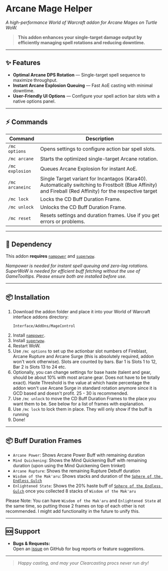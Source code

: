# Arcane Mage Helper

_A high-performance World of Warcraft addon for Arcane Mages on Turtle WoW._

> **This addon enhances your single-target damage output by efficiently managing spell rotations and reducing downtime.**

---

## ✨ Features

- **Optimal Arcane DPS Rotation** — Single-target spell sequence to maximize throughput.
- **Instant Arcane Explosion Queuing** — Fast AoE casting with minimal downtime.
- **User-Friendly UI Options** — Configure your spell action bar slots with a native options panel.

---

## ⚡ Commands

| Command         | Description                                                                                                                                               |
|-----------------|-----------------------------------------------------------------------------------------------------------------------------------------------------------|
| `/mc options`   | Opens settings to configure action bar spell slots.                                                                                                       |
| `/mc arcane`    | Starts the optimized single-target Arcane rotation.                                                                                                       |
| `/mc explosion` | Queues Arcane Explosion for instant AoE.                                                                                                                  |
| `/mc arcaneinc` | Single Target variant for Incantagos (Kara40). Automatically switching to Frostbolt (Blue Affinity) and Fireball (Red Affinity) for the respective target |
| `/mc lock`      | Locks the CD Buff Duration Frame.                                                                                                                         |
| `/mc unlock`    | Unlocks the CD Buff Duration Frame.                                                                                                                       |
| `/mc reset`     | Resets settings and duration frames. Use if you get errors or problems.                                                                                   |

---

## 🔗 Dependency

This addon **requires** [`nampower`](https://github.com/pepopo978/nampower) and [`superwow`](https://github.com/balakethelock/SuperWoW).

_Nampower is needed for instant spell queuing and zero-lag rotations.  
SuperWoW is needed for efficient buff fetching without the use of GameTooltips.
Please ensure both are installed before use._

---

## 📦 Installation

1. Download the addon folder and place it into your World of Warcraft interface addons directory:
    ```
    Interface/AddOns/MageControl
    ```
2. Install [`nampower`](https://github.com/pepopo978/nampower).
3. Install [`superwow`](https://github.com/balakethelock/SuperWoW).
4. Restart WoW.
5. Use `/mc options` to set up the actionbar slot numbers of Fireblast, Arcane Rupture and Arcane Surge (this is absolutely required, addon won't work otherwise). Slots are counted by bars. Bar 1 is Slots 1 to 12, Bar 2 is Slots 13 to 24 etc.
6. Optionally, you can change settings for base haste (talent and gear, should be about 10% with most arcane gear. Does not have to be totally exact). Haste Threshold is the value at which haste percentage the addon won't use Arcane Surge in standard rotation anymore since it is GCD based and doesn't profit. 25 - 30 is recommended.
7. Use `/mc unlock` to move the CD Buff Duration Frames to the place you want them to be. See below for a list of frames with explanation.
8. Use `/mc lock` to lock them in place. They will only show if the buff is running
9. Done!

---

## 📦 Buff Duration Frames
- `Arcane Power`: Shows Arcane Power Buff with remaining duration
- `Mind Quickening`: Shows the Mind Quickening Buff with remaining duration (upon using the Mind Quickening Gem trinket)
- `Arcane Rupture`: Shows the remaining Rupture Debuff duration
- `Wisdom of the Mak'aru`: Shows stacks and duration of the [`Sphere of the Endless Gulch`](https://database.turtle-wow.org/?item=55501)
- `Enlightened State`: Shows the 20% haste buff of [`Sphere of the Endless Gulch`](https://database.turtle-wow.org/?item=55501) once you collected 8 stacks of `Wisdom of the Mak'aru`

Please Note: You can have `Wisdom of the Mak'aru` and `Enlightened State` at the same time, so putting those 2 frames on top of each other is not recommended. I might add functionality in the future to unify this.

---

## 🆘 Support

- **Bugs & Requests:**  
  Open an [issue](../../issues) on GitHub for bug reports or feature suggestions.

---

> _Happy casting, and may your Clearcasting procs never run dry!_
